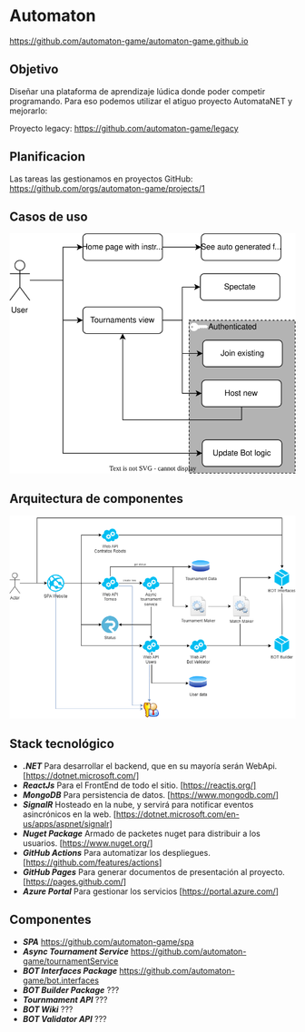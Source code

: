 # Automaton
https://github.com/automaton-game/automaton-game.github.io

## Objetivo
Diseñar una plataforma de aprendizaje lúdica donde poder competir programando. Para eso podemos utilizar el atiguo proyecto AutomataNET y mejorarlo:

<p> Proyecto legacy: <a href="https://github.com/automaton-game/legacy">https://github.com/automaton-game/legacy</a> </p>

## Planificacion

<p> Las tareas las gestionamos en proyectos GitHub: <a href="https://github.com/orgs/automaton-game/projects/1">https://github.com/orgs/automaton-game/projects/1</a> </p>

## Casos de uso

<div align="center"><a href="https://app.diagrams.net/#Hautomaton-game%2Fautomaton-game%2Fmain%2Fcomponentes.drawio.svg" target="_blank">
<img src="./componentes.drawio.svg" />
</a></div>

## Arquitectura de componentes

<div align="center"><a href="https://app.diagrams.net/#Hautomaton-game%2Fautomaton-game%2Fmain%2Fmodulos-Components.drawio.png" target="_blank">
<img src="./modulos-Components.drawio.png" />
</a></div>

## Stack tecnológico

- ***.NET*** Para desarrollar el backend, que en su mayoría serán WebApi. [https://dotnet.microsoft.com/]
- ***ReactJs*** Para el FrontEnd de todo el sitio. [https://reactjs.org/]
- ***MongoDB*** Para persistencia de datos. [https://www.mongodb.com/]
- ***SignalR*** Hosteado en la nube, y servirá para notificar eventos asincrónicos en la web. [https://dotnet.microsoft.com/en-us/apps/aspnet/signalr]
- ***Nuget Package*** Armado de packetes nuget para distribuir a los usuarios. [https://www.nuget.org/]
- ***GitHub Actions*** Para automatizar los despliegues. [https://github.com/features/actions]
- ***GitHub Pages*** Para generar documentos de presentación al proyecto. [https://pages.github.com/]
- ***Azure Portal*** Para gestionar los servicios [https://portal.azure.com/]

## Componentes
- ***SPA*** https://github.com/automaton-game/spa
- ***Async Tournament Service*** https://github.com/automaton-game/tournamentService
- ***BOT Interfaces Package*** https://github.com/automaton-game/bot.interfaces
- ***BOT Builder Package*** ???
- ***Tournmament API*** ???
- ***BOT Wiki*** ???
- ***BOT Validator API*** ???


